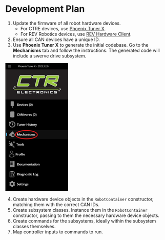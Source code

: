 # Development Plan

1. Update the firmware of all robot hardware devices.
    * For CTRE devices, use [Phoenix Tuner X](https://apps.microsoft.com/detail/9nvv4pwdw27z?hl=en-US&gl=US).
    * For REV Robotics devices, use [REV Hardware Client](https://docs.revrobotics.com/rev-hardware-client).
2. Ensure all CAN devices have a unique ID.
3. Use **Phoenix Tuner X** to generate the initial codebase. Go to the **Mechanisms** tab and follow the instructions. The generated code will include a swerve drive subsystem.

![Phoenix Tuner Mechanism](images/phoenix_tuner_mechanisms_modified.png)

4. Create hardware device objects in the `RobotContainer` constructor, matching them with the correct CAN IDs.
5. Create subsystem classes. Instance them in the `RobotContainer` constructor, passing to them the necessary hardware device objects.
6. Create commands for the subsystems, ideally within the subsystem classes themselves.
7. Map controller inputs to commands to run.
